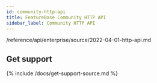 ```yaml
---
id: community-http-api
title: FeatureBase Community HTTP API
sidebar_label: Community HTTP API
---
```


/reference/api/enterprise/source/2022-04-01-http-api.md

## Get support

{% include /docs/get-support-source.md %}
